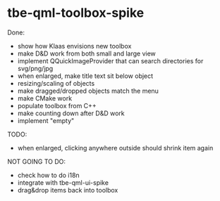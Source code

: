 # tbe-qml-toolbox-spike

Done:
 * show how Klaas envisions new toolbox
 * make D&D work from both small and large view
 * implement QQuickImageProvider that can search directories for svg/png/jpg
 * when enlarged, make title text sit below object
 * resizing/scaling of objects
 * make dragged/dropped objects match the menu
 * make CMake work
 * populate toolbox from C++
 * make counting down after D&D work
 * implement "empty"

TODO:
 * when enlarged, clicking anywhere outside should shrink item again

NOT GOING TO DO:
 * check how to do i18n
 * integrate with tbe-qml-ui-spike
 * drag&drop items back into toolbox

